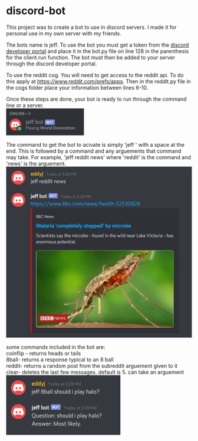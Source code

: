 # discord-bot
This project was to create a bot to use in discord servers. I made it for personal use in my own server with my friends.

The bots name is jeff. To use the bot you must get a token from the [discord developer portal](https://discordapp.com/developers/applications) and place it in the bot.py file on line 128 in the parenthesis for the client.run function. The bot must then be added to your server through the discord developer portal. 

To use the reddit cog. You will need to get access to the reddit api. To do this apply at https://www.reddit.com/prefs/apps. Then in the reddit.py file in the cogs folder place your information between lines 6-10.

Once these steps are done, your bot is ready to run through the command line or a server.\
![](img/jeff%20bot%20online.JPG)

The command to get the bot to acivate is simply 'jeff ' with a space at the end. This is followed by a command and any arguements that command may take. For example, 'jeff reddit news' where 'reddit' is the command and 'news' is the arguement.\
![](img/jeff%20reddit%20news.JPG)

some commands included in the bot are:\
coinflip - returns heads or tails\
8ball- returns a response typical to an 8 ball\
reddit- returns a random post from the subreddit arguement given to it\
clear- deletes the last few messages. default is 5. can take an arguement\
![](img/jeff%208%20ball.JPG)
